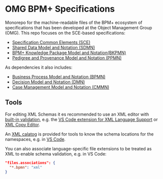# OMG BPM+ Specifications
Monorepo for the machine-readable files of the BPM+ ecosystem of specifications
that has been developed at the Object Management Group (OMG).
This repo focuses on the SCE-based specifications:

* [Specification Common Elements (SCE)](https://www.omg.org/spec/SCE)
* [Shared Data Model and Notation (SDMN)](https://www.omg.org/spec/SDMN)
* [BPM+ Knowledge Package Model and Notation(BKPMN)](https://www.omg.org/spec/BKPMN)
* [Pedigree and Provenance Model and Notation (PPMN)](https://www.omg.org/techprocess/meetings/schedule/PPMN_RFP.html)

As dependencies it also includes:

* [Business Process Model and Notation (BPMN)](https://www.omg.org/spec/BPMN)
* [Decision Model and Notation (DMN)](https://www.omg.org/spec/DMN)
* [Case Management Model and Notation (CMMN)](https://www.omg.org/spec/CMMN)

## Tools
For editing XML Schemas it es recommended to use an XML editor with [built-in validation](https://github.com/redhat-developer/vscode-xml/blob/master/docs/Validation.md#validation-with-xsd-grammar),
e.g. the [VS Code extension for XML Language Support](https://marketplace.visualstudio.com/items?itemName=redhat.vscode-xml)
or [XML Copy Editor](https://xml-copy-editor.sourceforge.io/).

An [XML calatog](catalog.xml) is provided for tools to know the schema locations for the namespaces, e.g. in [VS Code](https://github.com/redhat-developer/vscode-xml/blob/master/docs/Validation.md#xml-catalog-with-xsd).

You can also associate language-specific file extensions to be treated as XML to enable schema validation, e.g. in VS Code:
```json
"files.associations": {
  "*.bpmn": "xml"
}
```